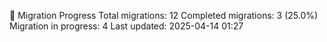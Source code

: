 🚀 Migration Progress
Total migrations: 12
Completed migrations: 3 (25.0%)
Migration in progress: 4
Last updated: 2025-04-14 01:27
